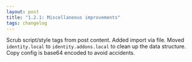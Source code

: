 ```yaml
---
layout: post
title: "1.2.1: Miscellaneous improvements"
tags: changelog
---
```


Scrub script/style tags from post content. Added import via file. Moved `identity.local` to `identity.addons.local` to clean up the data structure. Copy config is base64 encoded to avoid accidents.

